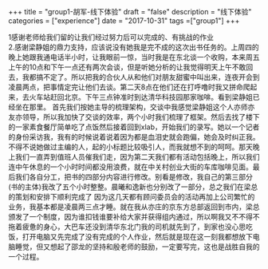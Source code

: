 +++
title = "group1-胡军-线下体验"
draft = "false"
description = "线下体验"
categories = ["experience"]
date = "2017-10-31"
tags =["group1"]
+++

1感谢老师给我们留的让我们经过努力后可以完成的、有挑战的作业 <br/>
2.感谢梁静姐的鼎力支持，应该说没有她我是完不成的这次出书任务的。上周四的晚上她跟我通电话半小时，让我眼前一惊，当时我是在东北谈一个收购，本来周五上午的10点和下午一点还有两次会谈，但是听她分析的让我觉得明天上午不敢回去，我都搞不定了。所以把我的合伙人从和他们对朋友甜蜜中叫出来，连夜开会到凌晨两点，把事情定完让他们去谈。第二天8点在他们还在打呼噜时我又拼命爬起来，去火车站赶回北京。下午三点钟准时到达清华科技园那家咖啡。看到梁静姐已经坐在那里。
首先我们按她主导的梳理架构，交谈中我感觉梁静姐这个人亦师亦友亦领导，所以我加快了交谈的效率，两个小时我们梳理了框架。然后去找了楼下的一家素食餐厅简单吃了点饭然后接着回到xlab，开始我们的录写。她以一个记者的身份采访我，我有的时候说着说着因为都是血泪史就会跑偏，她会及时纠正我。不得不说她做过主编的人，起的小标题比较吸引人，而我就想不到的呵呵。那天晚上我们一直弄到值班人员催我们走，因为第二天我们都有活动包括晚上，所以我们连中午休息的一个小时时间都没用浪费，就在中关村创业大街的车库咖啡见面。最后我们各自分工，把书的四部分内容进行修改。别看是修改，我自己的第三部分(书的主体)我改了五个小时整整。晨曦和逸新也分别改了一部分，总之我们在梁总的策划和安排下顺利完成了
因为这几天都有顾问委员会的活动再加上公司繁忙的业务，我基本都是凌晨两三点才睡。就在我从亦庄的京东方总部返回到市内，梁总颁发了一个制度，因为谁扣钱谁要补给大家并获得组内通过，所以啊我又不不得不拖着疲惫的身心，大巴车还没到清华东北门我的司机就先到了，到家也没心思吃饭，打开电脑又先完成了没有完成的个人作业，然后就是现在这一刻我都想放下电脑睡觉，但又想起了邵龙的坚持和殷老师的鼓励，一定要写完，这也是战胜自我的一个过程。
